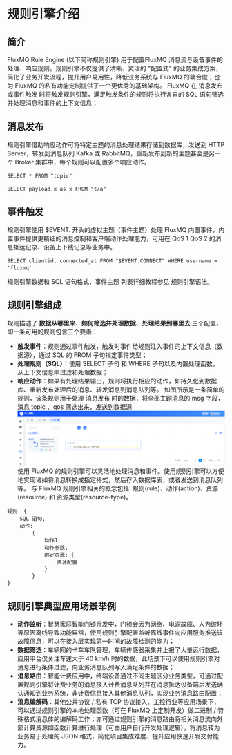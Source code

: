 # 规则引擎介绍

## 简介
FluxMQ Rule Engine (以下简称规则引擎) 用于配置FluxMQ 消息流与设备事件的处理、响应规则。规则引擎不仅提供了清晰、灵活的 "配置式" 的业务集成方案，简化了业务开发流程，提升用户易用性，降低业务系统与 FluxMQ 的耦合度；也为 FluxMQ 的私有功能定制提供了一个更优秀的基础架构。
FluxMQ 在 消息发布或事件触发 时将触发规则引擎，满足触发条件的规则将执行各自的 SQL 语句筛选并处理消息和事件的上下文信息；

## 消息发布
规则引擎借助响应动作可将特定主题的消息处理结果存储到数据库，发送到 HTTP Server，转发到消息队列 Kafka 或 RabbitMQ，重新发布到新的主题甚至是另一个 Broker 集群中，每个规则可以配置多个响应动作。
```选择发布到 topic 主题的消息，并筛选出全部字段
SELECT * FROM "topic"
```
```选择发布到 t/a 主题的消息，并从 JSON 格式的消息内容中筛选出 "x" 字段
SELECT payload.x as x FROM "t/a"
```

## 事件触发
规则引擎使用 $EVENT. 开头的虚拟主题（事件主题）处理 FluxMQ 内置事件，内置事件提供更精细的消息控制和客户端动作处理能力，可用在 QoS 1 QoS 2 的消息抵达记录、设备上下线记录等业务中。
```选择客户端连接事件，筛选 username 为 'fluxmq' 的设备并获取连接信息
SELECT clientid, connected_at FROM "$EVENT.CONNECT" WHERE username = 'fluxmq'
```
规则引擎数据和 SQL 语句格式，事件主题 列表详细教程参见 规则引擎语法。

## 规则引擎组成
规则描述了 **数据从哪里来**、**如何筛选并处理数据**、**处理结果到哪里去** 三个配置，即一条可用的规则包含三个要素：
- **触发事件**：规则通过事件触发，触发时事件给规则注入事件的上下文信息（数据源），通过 SQL 的 FROM 子句指定事件类型；
- **处理规则（SQL）**：使用 SELECT 子句 和 WHERE 子句以及内置处理函数， 从上下文信息中过滤和处理数据；
- **响应动作**：如果有处理结果输出，规则将执行相应的动作，如持久化到数据库、重新发布处理后的消息、转发消息到消息队列等。
如图所示是一条简单的规则，该条规则用于处理 消息发布 时的数据，将全部主题消息的 msg 字段，消息 topic 、qos 筛选出来，发送到数据源
![](../../../../assets/images/gzyq/23.png)
使用 FluxMQ 的规则引擎可以灵活地处理消息和事件。使用规则引擎可以方便地实现诸如将消息转换成指定格式，然后存入数据库表，或者发送到消息队列等。
与 FluxMQ 规则引擎相关的概念包括: 规则(rule)、动作(action)、资源(resource) 和 资源类型(resource-type)。
```规则、动作、资源的关系:
规则: {
    SQL 语句,
    动作: 
        {
            动作1,
            动作参数,
            绑定资源: {
                资源配置
            }
        }
}
```

## 规则引擎典型应用场景举例
- **动作监听**：智慧家庭智能门锁开发中，门锁会因为网络、电源故障、人为破坏等原因离线导致功能异常，使用规则引擎配置监听离线事件向应用服务推送该故障信息，可以在接入层实现第一时间的故障检测的能力；
- **数据筛选**：车辆网的卡车车队管理，车辆传感器采集并上报了大量运行数据，应用平台仅关注车速大于 40 km/h 时的数据，此场景下可以使用规则引擎对消息进行条件过滤，向业务消息队列写入满足条件的数据；
- **消息路由**：智能计费应用中，终端设备通过不同主题区分业务类型，可通过配置规则引擎将计费业务的消息接入计费消息队列并在消息抵达设备端后发送确认通知到业务系统，非计费信息接入其他消息队列，实现业务消息路由配置；
- **消息编解码**：其他公共协议 / 私有 TCP 协议接入、工控行业等应用场景下，可以通过规则引擎的本地处理函数（可在 FluxMQ 上定制开发）做二进制 / 特殊格式消息体的编解码工作；亦可通过规则引擎的消息路由将相关消息流向外部计算资源如函数计算进行处理（可由用户自行开发处理逻辑），将消息转为业务易于处理的 JSON 格式，简化项目集成难度、提升应用快速开发交付能力。